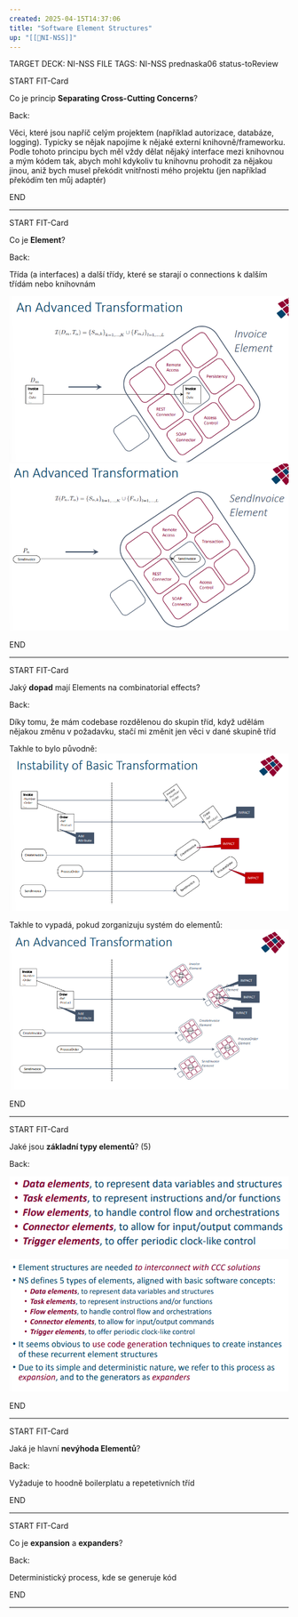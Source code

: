 ```yaml
---
created: 2025-04-15T14:37:06
title: "Software Element Structures"
up: "[[📖NI-NSS]]"
---
```


TARGET DECK: NI-NSS
FILE TAGS: NI-NSS prednaska06 status-toReview


START
FIT-Card

Co je princip **Separating Cross-Cutting Concerns**?

Back:

Věci, které jsou napříč celým projektem (například autorizace, databáze, logging). Typicky se nějak napojíme k nějaké externí knihovně/frameworku. Podle tohoto principu bych měl vždy dělat nějaký interface mezi knihovnou a mým kódem tak, abych mohl kdykoliv tu knihovnu prohodit za nějakou jinou, aniž bych musel překódit vnitřnosti mého projektu (jen například překódím ten můj adaptér)
<!--ID: 1746599654158-->
END

---


START
FIT-Card

Co je **Element**?

Back:

Třída (a interfaces) a další třídy, které se starají o connections k dalším třídám nebo knihovnám

<!-- ExampleStart -->
![](../../../Assets/Pasted%20image%2020250415144703.png)
![](../../../Assets/Pasted%20image%2020250415144711.png)
<!-- ExampleEnd -->
<!--ID: 1746599654169-->
END

---


START
FIT-Card

Jaký **dopad** mají Elements na combinatorial effects?

Back:

Díky tomu, že mám codebase rozdělenou do skupin tříd, když udělám nějakou změnu v požadavku, stačí mi změnit jen věci v dané skupině tříd

Takhle to bylo původně:
![](../../../Assets/Pasted%20image%2020250415144736.png)

Takhle to vypadá, pokud zorganizuju systém do elementů:
![](../../../Assets/Pasted%20image%2020250415144841.png)
<!--ID: 1746599654179-->
END

---


START
FIT-Card

Jaké jsou **základní typy elementů**? (5)

Back:

![](../../../Assets/Pasted%20image%2020250415144906.png)

<!-- DetailInfoStart -->
![](../../../Assets/Pasted%20image%2020250415144916.png)
<!-- DetailInfoEnd -->
<!--ID: 1746599654187-->
END

---


START
FIT-Card

Jaká je hlavní **nevýhoda Elementů**?

Back:

Vyžaduje to hoodně boilerplatu a repetetivních tříd
<!--ID: 1746599654195-->
END

---


START
FIT-Card

Co je **expansion** a **expanders**?

Back:

Deterministický process, kde se generuje kód
<!--ID: 1746599654202-->
END

---

